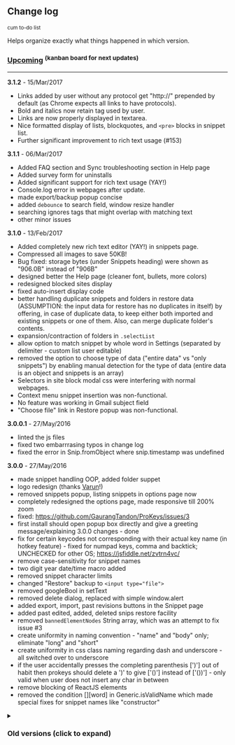 ## Change log
<sup>cum to-do list</sup>

Helps organize exactly what things happened in which version.

### [**Upcoming**](https://github.com/GaurangTandon/ProKeys/projects/1)  <sup>(kanban board for next updates)</sup>

------

**3.1.2** - 15/Mar/2017
- Links added by user without any protocol get "http://" prepended by default (as Chrome expects all links to have protocols).
- Bold and italics now retain tag used by user.
- Links are now properly displayed in textarea.
- Nice formatted display of lists, blockquotes, and `<pre>` blocks in snippet list.
- Further significant improvement to rich text usage (#153)

**3.1.1** - 06/Mar/2017
- Added FAQ section and Sync troubleshooting section in Help page
- Added survey form for uninstalls
- Added significant support for rich text usage (YAY!)
- Console.log error in webpages after update.  
- made export/backup popup concise  
- added `debounce` to search field, window resize handler  
- searching ignores tags that might overlap with matching text
- other minor issues

**3.1.0** - 13/Feb/2017
- Added completely new rich text editor (YAY!) in snippets page.  
- Compressed all images to save 50KB!  
- Bug fixed: storage bytes (under Snippets heading) were shown as "906.0B" instead of "906B"  
- designed better the Help page (cleaner font, bullets, more colors)  
- redesigned blocked sites display  
- fixed auto-insert display code  
- better handling duplicate snippets and folders in restore data (ASSUMPTION: the input data for restore has no duplicates in itself) by offering, in case of duplicate data, to keep either both imported and existing snippets or one of them. Also, can merge duplicate folder's contents.  
- expansion/contraction of folders in `.selectList`  
- allow option to match snippet by whole word in Settings (separated by delimiter - custom list user editable)  
- removed the option to choose type of data ("entire data" vs "only snippets") by enabling manual detection for the type of data (entire data is an object and snippets is an array)  
- Selectors in site block modal css were interfering with normal webpages.  
- Context menu snippet insertion was non-functional.  
- No feature was working in Gmail subject field  
- "Choose file" link in Restore popup was non-functional.  

**3.0.0.1** - 27/May/2016
- linted the js files
- fixed two embarrrasing typos in change log
- fixed the error in Snip.fromObject where snip.timestamp was undefined

**3.0.0** - 27/May/2016
- made snippet handling OOP, added folder suppet
- logo redesign (thanks [Varun](https://plus.google.com/+VarunSingh000/posts)!)
- removed snippets popup, listing snippets in options page now
- completely redesigned the options page, made responsive till 200% zoom
- fixed: https://github.com/GaurangTandon/ProKeys/issues/3
- first install should open popup box directly and give a greeting message/explaining 3.0.0 changes - done
- fix for certain keycodes not corresponding with their actual key name (in hotkey feature) - fixed for numpad keys, comma and backtick; UNCHECKED for other OS; https://jsfiddle.net/zvtrn4vc/
- remove case-sensitivity for snippet names
- two digit year date/time macro added
- removed snippet character limits
- changed "Restore" backup to `<input type="file">`
- removed googleBool in setText
- removed delete dialog, replaced with simple window.alert
- added export, import, past revisions buttons in the Snippet page
- added past edited, added, deleted snips restore facility
- removed `bannedElementNodes` String array, which was an attempt to fix issue #3
- create uniformity in naming convention - "name" and "body" only; eliminate "long" and "short"
- create uniformity in css class naming regarding dash and underscore - all switched over to underscore
-  if the user accidentally presses the completing parenthesis [')'] out of habit then prokeys should delete a ')' to give ['()'] instead of ['())'] - only valid when user does not insert any char in between
- remove blocking of ReactJS elements
- removed the condition [][word] in Generic.isValidName which made special fixes for snippet names like "constructor"

<details><summary><h3>Old versions (click to expand)</h3></summary><p>
**2.7.0** - 24/01/2015
- block site access in context menu
- insert snippet from context menu
- enabled for wepaste.com
- fixed issue for iframes not being blocked when parent page is blocked
- button/select/etc. element keydown getting delayed due to prokeys interference - bug fixed
- added tabbing in popup.js for dropdown elements for keyboard accessibility
- added info in Help regarding some sites not working

**2.6.2.1** - 30/10/2015
- fix for single key hotkey not inserting default char when no snippet found

**2.6.2** - 26/10/2015
- fix for multiline bold elements not working
- complete change in setup of snippets/placeholder working (for third time ;) but this one is best and final!)

**2.6.1** - 21/10/2015
- (green) highlight snippet on save, edit to indicate save
- fix for nested placeholder elements

**2.6.0.1** - 18/10/2015
- upload zip of compressed files (reduce size to around 42KB :) )
- refactored popup.js
- fix for snippets+other features not working in Gmail subject line/to field
- fix for placeholder feature not working with element nodes (like `<b>%Order%</b>`)
- debounced both handleKeyPress/Down

**2.6.0** - 06/10/2015
- shorter image names
- minified images - saving nearly 10 KB :)
- new Google Plus logo in About page
- fix for [excessive CPU usage issue](https://github.com/GaurangTandon/ProKeys/issues/3)
- disabled ProKeys for input boxes using ReactJS (they possess `reactid ` in `dataset`)
- refactored detector.js code and others with ESLint
- fix for bug when pressing hotkey while having some text selected
- fix for GitHub, JSFiddle, and other sites which use their own editor (CodeMirror, ace, etc. which interferes with ProKeys)

**2.5.4** - 14/08/2015
- changes in links to the tryit editor in Help section
- fix super ugly bug of "Search" button in popup

**2.5.3** - 06/07/2015
- changes to symbol list order (small to large time duration)
- super bug fix for mathomania!
- quick bug fixes
- refactored popup.js code with bling.js
- help page is now the default page in options.html

**2.5.2** - 05/07/2015
- support for date and time arithmetic, relative as well as independent
- organized symbols, variables into a clean table
- revamped sample snippets shown on first intall
- introduced TryIt editor in Help page

**2.5.1** - 04/07/2015
- fixed a strange issue where on empty snippet was initially shown on install

**2.5.0** - 04/07/2015
- added case-sensitive notice to snippet name
- Nice notifications for install and update
- injecting script automatically on install on most webpages
- sync storage support
- tab key space support removed for input elements
- added "MM" symbol for numeric month in date-time macros
- added “Variables” concept
- improved restore functionality with descriptive error messages
- severe code refactoring to show off on GitHub!

**2.4.6** - 03/05/2015
- removed coloring of counterChecker’s display message (“You have x chars left”)
- fixed bug of textarea height
- removed minimum char limits on snip body and name. Increased body max limit to 2000 characters.
- some code refactoring as well
- made “date-time-macros sample” snippet more helpful
- updated Opera 1.2.0 release

**2.4.5.1** - 15/04/2015
- added support for Evernote beta
- fixed bytes available link in popup html
- removed support for password input
- updated Opera 1.1.0 release

**2.4.5** - 13/04/2015  
- added support for all <input> elements except email/number (because they don’t support caret manipulation)

**2.4.4.1** - 05/04/2015
- removed console.log’s, which were left erroneously, and were used for development purpose
- css changes to popup

**2.4.4** - 04/04/2015
- Facebook Chat, Atlassian (Confluence), Evernote, Mailchimp, Basecamp support added

**2.4.3** - 30/03/2015
- made popup.html and options.html responsive for 200x zoom and 67% zoom both!
- fixed the issue of “none currently” showing in character-counterpart pairs
- fixed site blocker errors
- fixed issue in backup/restore functionality
- added support for SalesForce, Slack

**2.4.2** - 12/03/2015
- fixed silly bugs
- fixed site blocker not working for gmail
- compressed manifest.json
- Opera 1.0.0 release

**2.4.1** - 11/03/2015
- Added option to change hotkey for snippet substitution
- added flattr button

**2.4.0** - 05/03/2015
- date and time macros are here!
- added one sample snippet for date-time macros
- added You have used 1860 bytes out of 102,400 bytes; 11 snippets currently notice

**2.3.0** - 09/11/2014
- Support rich text format (bold, italic, underline)
- options page improvement
- changed snippet viewing to down arrow in popup window
- added helpful sample snippets

**2.2.0** - 01/11/2014
- Fixed the white space collapse problem, by changing the text nodes to span element nodes and completely revamping the functioning of popup.js due to this
- Reduced the line-height of the snippet body in popup window

**2.1.0** - 01/10/2014
- mathomania fixes
- validation format changed

**2.0.0** - 11/09/2014
- Mathomania (type and do math)
- Sync storage
- Options page responsive (for smaller screens)
- print a list of snippets/settings
- backup and restore of settings/snippets
- accidental shift+space produces space and not snippet or error
- added window.onerror

  changes preceding this version are just too minor (and bad)
  to be shown; 

**1.0.0** - 25/June/2014
- ProKeys released
</p></details>
